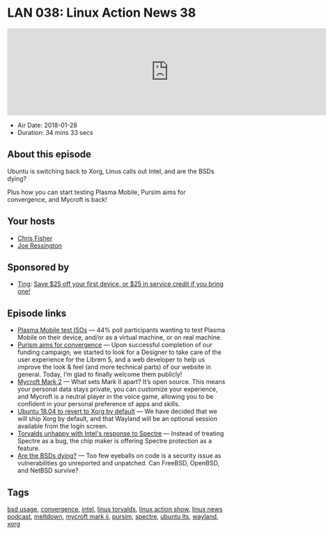# LAN 038: Linux Action News 38

<iframe src="https://player.fireside.fm/v2/DAcK9LdX+rRHvuELF?theme=dark" width="740" height="200" frameborder="0" scrolling="no"></iframe>

* Air Date: 2018-01-28
* Duration: 34 mins 33 secs

## About this episode

Ubuntu is switching back to Xorg, Linus calls out Intel, and are the BSDs dying?

Plus how you can start testing Plasma Mobile, Pursim aims for convergence, and Mycroft is back!

## Your hosts
* [Chris Fisher](https://linuxactionnews.com/hosts/chris)
* [Joe Ressington](https://linuxactionnews.com/hosts/joe)

## Sponsored by

  * [Ting](https://linux.ting.com): [Save $25 off your first device, or $25 in service credit if you bring one!](https://linux.ting.com)



## Episode links

  * [Plasma Mobile test ISOs](http://blog.bshah.in/2018/01/26/trying-out-plasma-mobile/ "Plasma Mobile test ISOs") — 44% poll participants wanting to test Plasma Mobile on their device, and/or as a virtual machine, or on real machine.
  * [Purism aims for convergence](https://puri.sm/posts/librem5-progress-report-2/ "Purism aims for convergence") — Upon successful completion of our funding campaign, we started to look for a Designer to take care of the user experience for the Librem 5, and a web developer to help us improve the look & feel (and more technical parts) of our website in general. Today, I’m glad to finally welcome them publicly!
  * [Mycroft Mark 2](https://www.kickstarter.com/projects/aiforeveryone/mycroft-mark-ii-the-open-voice-assistant "Mycroft Mark 2") — What sets Mark II apart? It’s open source. This means your personal data stays private, you can customize your experience, and Mycroft is a neutral player in the voice game, allowing you to be confident in your personal preference of apps and skills. 
  * [Ubuntu 18.04 to revert to Xorg by default](https://insights.ubuntu.com/2018/01/26/bionic-beaver-18-04-lts-to-use-xorg-by-default/ "Ubuntu 18.04 to revert to Xorg by default") — We have decided that we will ship Xorg by default, and that Wayland will be an optional session available from the login screen. 
  * [Torvalds unhappy with Intel's response to Spectre](https://www.theregister.co.uk/2018/01/22/intel_spectre_fix_linux/ "Torvalds unhappy with Intel's response to Spectre") — Instead of treating Spectre as a bug, the chip maker is offering Spectre protection as a feature.
  * [Are the BSDs dying?](https://www.csoonline.com/article/3250653/open-source-tools/is-the-bsd-os-dying-some-security-researchers-think-so.html "Are the BSDs dying?") — Too few eyeballs on code is a security issue as vulnerabilities go unreported and unpatched. Can FreeBSD, OpenBSD, and NetBSD survive?



## Tags

[bsd usage](https://linuxactionnews.com/tags/bsd%20usage), [convergence](https://linuxactionnews.com/tags/convergence), [intel](https://linuxactionnews.com/tags/intel), [linus torvalds](https://linuxactionnews.com/tags/linus%20torvalds), [linux action show](https://linuxactionnews.com/tags/linux%20action%20show), [linux news podcast](https://linuxactionnews.com/tags/linux%20news%20podcast), [meltdown](https://linuxactionnews.com/tags/meltdown), [mycroft mark ii](https://linuxactionnews.com/tags/mycroft%20mark%20ii), [pursim](https://linuxactionnews.com/tags/pursim), [spectre](https://linuxactionnews.com/tags/spectre), [ubuntu lts](https://linuxactionnews.com/tags/ubuntu%20lts), [wayland](https://linuxactionnews.com/tags/wayland), [xorg](https://linuxactionnews.com/tags/xorg)